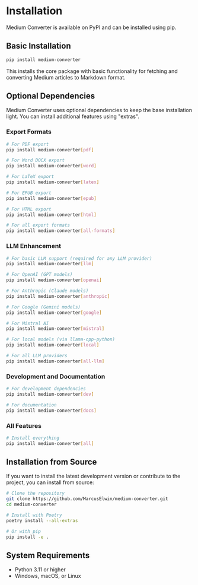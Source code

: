 # Installation

Medium Converter is available on PyPI and can be installed using pip.

## Basic Installation

```bash
pip install medium-converter
```

This installs the core package with basic functionality for fetching and converting Medium articles to Markdown format.

## Optional Dependencies

Medium Converter uses optional dependencies to keep the base installation light. You can install additional features using "extras".

### Export Formats

```bash
# For PDF export
pip install medium-converter[pdf]

# For Word DOCX export
pip install medium-converter[word]

# For LaTeX export
pip install medium-converter[latex]

# For EPUB export
pip install medium-converter[epub]

# For HTML export
pip install medium-converter[html]

# For all export formats
pip install medium-converter[all-formats]
```

### LLM Enhancement

```bash
# For basic LLM support (required for any LLM provider)
pip install medium-converter[llm]

# For OpenAI (GPT models)
pip install medium-converter[openai]

# For Anthropic (Claude models)
pip install medium-converter[anthropic]

# For Google (Gemini models)
pip install medium-converter[google]

# For Mistral AI
pip install medium-converter[mistral]

# For local models (via llama-cpp-python)
pip install medium-converter[local]

# For all LLM providers
pip install medium-converter[all-llm]
```

### Development and Documentation

```bash
# For development dependencies
pip install medium-converter[dev]

# For documentation
pip install medium-converter[docs]
```

### All Features

```bash
# Install everything
pip install medium-converter[all]
```

## Installation from Source

If you want to install the latest development version or contribute to the project, you can install from source:

```bash
# Clone the repository
git clone https://github.com/MarcusElwin/medium-converter.git
cd medium-converter

# Install with Poetry
poetry install --all-extras

# Or with pip
pip install -e .
```

## System Requirements

- Python 3.11 or higher
- Windows, macOS, or Linux